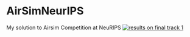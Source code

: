 # AirSimNeurIPS
My solution to Airsim Competition at NeuRIPS
[![results on final track 1](https://img.youtube.com/vi/38j50BZxACM/0.jpg)](https://www.youtube.com/watch?v=38j50BZxACM)
